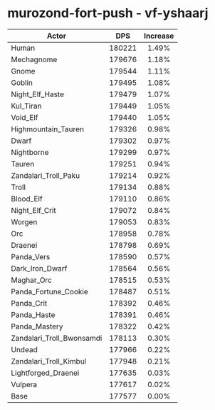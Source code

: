 # murozond-fort-push - vf-yshaarj
| Actor | DPS | Increase |
|---|:---:|:---:|
|Human|180221|1.49%|
|Mechagnome|179676|1.18%|
|Gnome|179544|1.11%|
|Goblin|179495|1.08%|
|Night_Elf_Haste|179479|1.07%|
|Kul_Tiran|179449|1.05%|
|Void_Elf|179440|1.05%|
|Highmountain_Tauren|179326|0.98%|
|Dwarf|179302|0.97%|
|Nightborne|179299|0.97%|
|Tauren|179251|0.94%|
|Zandalari_Troll_Paku|179214|0.92%|
|Troll|179134|0.88%|
|Blood_Elf|179110|0.86%|
|Night_Elf_Crit|179072|0.84%|
|Worgen|179053|0.83%|
|Orc|178958|0.78%|
|Draenei|178798|0.69%|
|Panda_Vers|178590|0.57%|
|Dark_Iron_Dwarf|178564|0.56%|
|Maghar_Orc|178515|0.53%|
|Panda_Fortune_Cookie|178487|0.51%|
|Panda_Crit|178392|0.46%|
|Panda_Haste|178391|0.46%|
|Panda_Mastery|178322|0.42%|
|Zandalari_Troll_Bwonsamdi|178113|0.30%|
|Undead|177966|0.22%|
|Zandalari_Troll_Kimbul|177948|0.21%|
|Lightforged_Draenei|177635|0.03%|
|Vulpera|177617|0.02%|
|Base|177577|0.00%|

